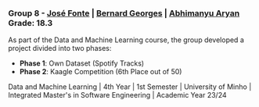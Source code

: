 ### Group 8 - [José Fonte](https://github.com/josefonte) | [Bernard Georges](https://github.com/BernardGeorges) | [Abhimanyu Aryan](https://github.com/AbhimanyuAryan)  Grade: 18.3

As part of the Data and Machine Learning course, the group developed a project divided into two phases:

- **Phase 1**: Own Dataset (Spotify Tracks)
- **Phase 2**: Kaagle Competition (6th Place out of 50)

Data and Machine Learning | 4th Year | 1st Semester | University of Minho | Integrated Master's in Software Engineering | Academic Year 23/24
